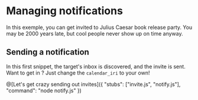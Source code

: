# Managing notifications

In this exemple, you can get invited to Julius Caesar book release party. You may be 2000 years late, but cool people never show up on time anyway. 

## Sending a notification

In this first snippet, the target's inbox is discovered, and the invite is sent. Want to get in ? Just change the `calendar_iri` to your own!

@[Let's get crazy sending out invites]({ "stubs": ["invite.js", "notify.js"], "command": "node notify.js" })